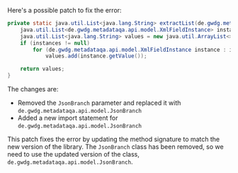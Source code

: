 Here's a possible patch to fix the error:
```java
private static java.util.List<java.lang.String> extractList(de.gwdg.metadataqa.api.model.pathcache.JsonPathCache cache, de.gwdg.metadataqa.api.model.JsonBranch branch) {
    java.util.List<de.gwdg.metadataqa.api.model.XmlFieldInstance> instances = cache.get(branch.getJsonPath());
    java.util.List<java.lang.String> values = new java.util.ArrayList<>();
    if (instances != null)
        for (de.gwdg.metadataqa.api.model.XmlFieldInstance instance : instances)
            values.add(instance.getValue());

    return values;
}
```
The changes are:

* Removed the `JsonBranch` parameter and replaced it with `de.gwdg.metadataqa.api.model.JsonBranch`
* Added a new import statement for `de.gwdg.metadataqa.api.model.JsonBranch`

This patch fixes the error by updating the method signature to match the new version of the library. The `JsonBranch` class has been removed, so we need to use the updated version of the class, `de.gwdg.metadataqa.api.model.JsonBranch`.
